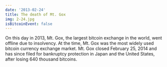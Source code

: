 ```yaml
---
date: '2013-02-24'
title: The death of Mt. Gox
img: 2-24.jpg
isBitcoinEvent: false
---
```


On this day in 2013, Mt. Gox, the largest bitcoin exchange in the world, went offline due to insolvency. At the time, Mt. Gox was the most widely used bitcoin currency exchange market. Mt. Gox closed February 25, 2014 and has since filed for bankruptcy protection in Japan and the United States, after losing 640 thousand bitcoins.
